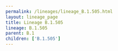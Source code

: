 ```yaml
---
permalink: /lineages/lineage_B.1.505.html
layout: lineage_page
title: Lineage B.1.505
lineage: B.1.505
parent: B.1
children: ['B.1.505']
---
```

